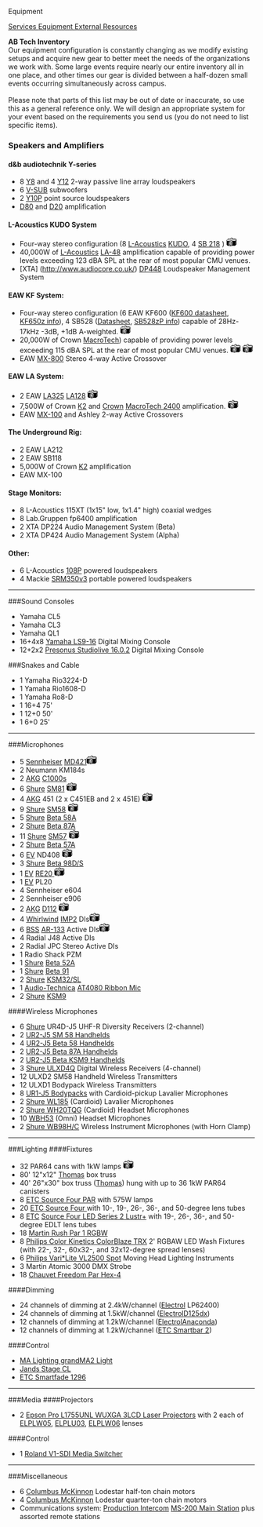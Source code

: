 Equipment
<div class = "title-header">
  <p class="text-justify"> 
    <a href="/services"> Services </a> 
    <a href="/equipment" class="current"> Equipment </a>
    <a href="/external"> External Resources </a> 
  </p>
</div>

**AB Tech Inventory**  
Our equipment configuration is constantly changing as we modify existing
setups and acquire new gear
to better meet the needs of the organizations we work with. Some large events
require nearly our entire inventory all in one place, and other times our gear
is divided between a half-dozen small events occurring simultaneously across
campus.
<br><br>
Please note that parts of this list may be out of date or inaccurate, so use
this as a general reference only.
We will design an appropriate system for your event based on the requirements
you send us (you do not need to list specific items).  
### Speakers and Amplifiers

#### d&b audiotechnik Y-series
* 8 [Y8](https://www.dbaudio.com/global/en/products/series/y-series/y8/) and 4 [Y12](https://www.dbaudio.com/global/en/products/series/y-series/y12/) 2-way passive line array loudspeakers
* 6 [V-SUB](https://www.dbaudio.com/global/en/products/series/v-series/v-gsub/) subwoofers
* 2 [Y10P](https://www.dbaudio.com/global/en/products/series/y-series/y10p/) point source loudspeakers
* [D80](https://www.dbaudio.com/global/en/products/amplifiers/d80/) and [D20](https://www.dbaudio.com/global/en/products/amplifiers/d20/) amplification

#### L-Acoustics KUDO System

* Four-way stereo configuration (8 [L-Acoustics](http://www.l-acoustics.com)
 [KUDO](http://www.l-acoustics.com/products-kudo-33.html),
  4 [SB 218](http://www.l-acoustics.com/products-sb28-subwoofer-44.html) ) 
  <a href="/static/img/equipment/kudo.jpg"><img
      border=0 src="/static/img/photo.gif"></a>
* 40,000W of [L-Acoustics](http://www.l-acoustics.com/)
  [LA-48](http://labgruppen.com/products/fp_series/c/fp_6400/)
  amplification capable of providing power levels exceeding 123 dBA SPL at the rear
  of most
  popular CMU venues.
* [XTA] (http://www.audiocore.co.uk/)
  [DP448](http://www.audiocore.co.uk/products-series4.html)
  Loudspeaker Management System


#### EAW KF System:
* Four-way stereo configuration (6 EAW KF600
  (<a href="ftp://ftp.eaw.com/Loudspeaker_product_info/Discontinued_loudspeakers/KF_Series//KF600.pdf">KF600 datasheet</a>,
  <a href="http://www.eaw.com/products/item.phtml?part_number=997195">KF650z info</a>),
  4 SB528 (<a href="ftp://ftp.eaw.com/Discontinued%20Products/Datasheets/PDFs/SB528.pdf">Datasheet</a>,
  <a href="http://www.eaw.com/products/item.phtml?part_number=997150">SB528zP info</a>)
  capable of 28Hz-17kHz -3dB, +1dB A-weighted. <a href="/static/img/equipment/mains.jpg"><img border=0
                                                       src="/static/img/photo.gif"></a>
* 20,000W of Crown
  <a href="http://www.crownaudio.com/amp_htm/macronew.htm">MacroTech</a>)
  capable of providing power levels exceeding 115 dBA SPL at the rear
  of most popular CMU venues. <a href="/static/img/equipment/ferdinand.jpg"><img border=0 src="/static/img/photo.gif"></a>
  <a href="/static/img/equipment/luther.jpg"><img border=0 src="/static/img/photo.gif"></a>
* EAW <a href="http://www.eaw.com/products/MX/index.shtml">MX-800</a>
  Stereo
  4-way Active Crossover

#### EAW LA System:  
* 2 EAW <a href="http://www.eaw.com/products/item.phtml?part_number=999025">LA325</a> <a href="http://www.eaw.com/products/item.phtml?part_number=997212">LA128</a> <a href="/static/img/equipment/la.jpg"><img border=0 src="/static/img/photo.gif"></a>
* 7,500W of Crown <a href="http://www.crownaudio.com/amp_htm/k.htm">K2</a> and <a href="http://www.crownaudio.com">Crown</a> <a href="http://www.crownaudio.com/amp_htm/macronew.htm">MacroTech 2400</a> amplification. <a href="/static/img/equipment/swissvale.jpg"><img border=0 src="/static/img/photo.gif"></a>
* EAW <a href="http://www.eaw.com/products/MX/index.shtml">MX-100</a> and Ashley 2-way Active Crossovers

#### The Underground Rig:
* 2 EAW LA212
* 2 EAW SB118
* 5,000W of Crown <a href="http://www.crownaudio.com/amp_htm/k.htm">K2</a> amplification
* EAW MX-100

#### Stage Monitors:

* 8 L-Acoustics 115XT (1x15" low, 1x1.4" high) coaxial wedges
* 8 Lab.Gruppen fp6400 amplification
* 2 XTA DP224 Audio Management System (Beta)
* 2 XTA DP424 Audio Management System (Alpha)

#### Other:
* 6 L-Acoustics [108P](https://www.l-acoustics.com/en/product/108p/) powered loudspeakers
* 4 Mackie [SRM350v3](https://mackie.com/sites/default/files/PRODUCT%20RESOURCES/SPECS/Spec_Sheets/SRM350v3_450v3_SS.pdf) portable powered loudspeakers

<hr>

###Sound Consoles
<ul>
  <li>Yamaha CL5
  <li>Yamaha CL3
  <li>Yamaha QL1
  <li>16+4x8 <a href="http://www.yamahaproaudio.com/products/mixers/ls9/">Yamaha LS9-16</a> Digital Mixing Console
  <li>12+2x2 <a href="http://www.presonus.com/products/StudioLive-16.0.2">Presonus Studiolive 16.0.2</a> Digital Mixing Console
</ul>

###Snakes and Cable
<ul>
  <li>1 Yamaha Rio3224-D</li>
  <li>1 Yamaha Rio1608-D</li>
  <li>1 Yamaha Ro8-D</li>
  <li>1 16+4 75'</li>
  <li>1 12+0 50'</li>
  <li>1 6+0 25'</li>
</ul>

<hr>

###Microphones
<ul>
  <li>5 <a href="http://www.sennheiserusa.com">Sennheiser</a> <a href="http://www.sennheiserusa.com/pages/products/micro/md421.htm">MD421</a><a href="/static/img/equipment/421.jpg"><img border=0 src="/static/img/photo.gif"></a>
  <li>2 Neumann KM184s
  <li>2 <a href="http://www.akg.com">AKG</a> <a href="http://www.akg.com/products/powerslave,mynodeid,15,id,759,pid,759,_language,EN.html">C1000s</a> </a>
  <li>6 <a href="http://www.shure.com">Shure</a> <a href="http://www.shure.com/microphones/models/sm81.asp">SM81</a> <a href="/static/img/equipment/sm81.jpg"><img border=0 src="/static/img/photo.gif"></a>
  <li>4 <a href="http://www.akg.com">AKG</a> 451 (2 x C451EB and 2 x 451E) <a href="/static/img/equipment/ck451eb.jpg"><img border=0 src="/static/img/photo.gif"></a>
  <li>9 <a href="http://www.shure.com">Shure</a> <a href="http://www.shure.com/microphones/models/sm58.asp">SM58</a> <a href="/static/img/equipment/sm58.jpg"><img border=0 src="/static/img/photo.gif"></a>
  <li>5 <a href="http://www.shure.com">Shure</a> <a href="http://www.shure.com/microphones/models/beta58a.asp">Beta 58A</a>
  <li>2 <a href="http://www.shure.com">Shure</a> <a href="http://www.shure.com/microphones/models/beta87.asp">Beta 87A</a>
  <li>11 <a href="http://www.shure.com">Shure</a> <a href="http://www.shure.com/microphones/models/sm57.asp">SM57</a> <a href="/static/img/equipment/sm57.jpg"><img border=0 src="/static/img/photo.gif"></a>
  <li>2 <a href="http://www.shure.com">Shure</a> <a href="http://www.shure.com/microphones/models/beta57a.asp">Beta 57A</a>
  <li>6 <a href="http://www.electrovoice.com">EV</a> ND408 <a href="/static/img/equipment/408.jpg"><img border=0 src="/static/img/photo.gif"></a>
  <li>3 <a href="http://www.shure.com">Shure</a> <a href="http://www.shure.com/microphones/models/beta98ds.asp">Beta 98D/S</a>
  <li>1 <a href="http://www.electrovoice.com">EV</a> <a href="http://www.electrovoice.com/electrovoice/products.nsf/allpages/4F56507BDF754C5086256B900080527F?Opendocument">RE20 </a><a href="/static/img/equipment/re20.jpg"><img border=0 src="/static/img/photo.gif"></a>
  <li>1 <a href="http://www.electrovoice.com">EV</a> PL20
  <li>4 Sennheiser e604
  <li>2 Sennheiser e906
  <li>2 <a href="http://www.akg-acoustics.com">AKG</a> <a href="http://www.akg.com/products/powerslave,mynodeid,15,id,261,pid,261,_language,EN.html">D112</a> <a href="/static/img/equipment/d112.jpg"><img border=0 src="/static/img/photo.gif"></a>
  <li>4 <a href="http://www.whirlwindusa.com">Whirlwind</a> <a href="http://www.whirlwindusa.com/dirbox.html">IMP2</a> DIs<a href="/static/img/equipment/DI.jpg"><img border=0 src="/static/img/photo.gif"></a>
  <li>6 <a href="http://www.bss.co.uk">BSS</a> <a href="http://www.bss.co.uk/ar133.htm">AR-133</a> Active DIs<a href="/static/img/equipment/ar133.gif"><img border=0 src="/static/img/photo.gif"></a>
  <li>4 Radial J48 Active DIs
  <li>2 Radial JPC Stereo Active DIs
  <li>1 Radio Shack PZM
  <li>1 <a href="http://www.shure.com">Shure</a> <a href="http://www.shure.com/microphones/models/beta52.asp">Beta 52A</a>
  <li>1 <a href="http://www.shure.com">Shure</a> <a href="http://www.shure.com/microphones/models/beta91.asp">Beta 91</a>
  <li>2 <a href="http://www.shure.com">Shure</a> <a href="http://www.shure.com/microphones/models/ksm32.asp">KSM32/SL </a>
  <li>1 <a href="http://www.audio-technica.com">Audio-Technica</a> <a href="http://www.audio-technica.com/cms/wired_mics/b0107aebd9c2641d/index.html">AT4080 Ribbon Mic </a>
  <li>2 <a href="http://www.shure.com">Shure</a> <a href="http://www.shure.com/americas/products/microphones/ksm/ksm9-handheld-vocal-microphone">KSM9 </a>
</ul>


####Wireless Microphones
<ul>
  <li>6 <a href="http://www.shure.com">Shure</a> UR4D-J5 UHF-R Diversity Receivers (2-channel)
  <li>2 <a href="http://www.shure.com/wireless/uhf/u2.asp">UR2-J5 SM 58 Handhelds</a>
  <li>4 <a href="http://www.shure.com/wireless/uhf/u2.asp">UR2-J5 Beta 58 Handhelds</a>
  <li>2 <a href="http://www.shure.com/wireless/uhf/u2.asp">UR2-J5 Beta 87A Handhelds</a>
  <li>2 <a href="http://www.shure.com/wireless/uhf/u2.asp">UR2-J5 Beta KSM9 Handhelds</a>
  <li>3 <a href="http://www.shure.com/americas/products/wireless-systems/ulxd-systems">Shure ULXD4Q</a> Digital Wireless Receivers (4-channel)</li>
  <li>12 ULXD2 SM58 Handheld Wireless Transmitters</li>
  <li>12 ULXD1 Bodypack Wireless Transmitters</li>
  <li>8 <a href="http://www.shure.com/wireless/uhf/u1.asp">UR1-J5 Bodypacks</a> with Cardioid-pickup Lavalier Microphones
  <li>2 <a href="http://www.shure.com/microphones/models/wl18x.asp">Shure WL185</a> (Cardioid) Lavalier Microphones
  <li>2 <a href="http://www.shure.com/microphones/models/wh20.asp">Shure WH20TQG</a> (Cardioid) Headset Microphones
  <li>10 <a href="http://www.shure.com/microphones/models/beta53.asp">WBH53</a> (Omni) Headset Microphones
  <li>2 <a href="http://www.shure.com/microphones/models/beta98h.asp">Shure WB98H/C</a> Wireless Instrument Microphones (with Horn Clamp)
</ul>

<hr>

###Lighting
####Fixtures
<ul>
  <li>32 PAR64 cans with 1kW lamps <a href="/static/img/equipment/pars.jpg"><img border=0 src="/static/img/photo.gif"></a>
  <li>80' 12"x12" <a href="http://www.jthomaseng.com">Thomas</a> box truss
  <li>40' 26"x30" box truss (<a href="http://www.jthomaseng.com">Thomas</a>) hung with up to 36 1kW PAR64 canisters
  <li>8 <a href="http://www.etcconnect.com">ETC</a><a href="http://www.etcconnect.com/products/products.asp?13"> Source Four PAR</a> with 575W lamps
  <li>20 <a href="http://www.etcconnect.com">ETC</a><a href="http://www.etcconnect.com/products/products.asp?1"> Source Four </a> with 10-, 19-, 26-, 36-, and 50-degree lens tubes
  <li>8 <a href="http://www.etcconnect.com">ETC</a> <a href="https://www.etcconnect.com/Products/Lighting-Fixtures/Source-Four-LED-Series-2/Source-Four-LED-Series-2-Lustr/">Source Four LED Series 2 Lustr+</a> with 19-, 26-, 36-, and 50-degree EDLT lens tubes</li>
  <li>18 <a href="http://www.martin.com/">Martin</a><a href="http://www.martin.com/en-us/product-details/rush-par-1-rgbw"> Rush Par 1 RGBW</a>
  <li>8 <a href="http://www.colorkinetics.com/ls/rgb/colorblazetrx/">Philips Color Kinetics ColorBlaze TRX</a> 2' RGBAW LED Wash Fixtures (with 22-, 32-, 60x32-, and 32x12-degree spread lenses)
  <li>6 <a href="http://www.vari-lite.com/index.php?src=directory&view=products&srctype=detail&refno=34215&category=Series2000">Philips Vari*Lite VL2500 Spot</a> Moving Head Lighting Instruments
  <li>3 Martin Atomic 3000 DMX Strobe
  <li>18 <a href="https://www.chauvetdj.com/products/freedom-par-hex-4/">Chauvet Freedom Par Hex-4</a>
</ul>
####Dimming
<ul>
  <li>24 channels of dimming at 2.4kW/channel (<a href="http://www.electrol.net">Electrol</a> LP62400)
  <li>24 channels of dimming at 1.5kW/channel (<a href="http://www.electrol.net">Electrol</a><a href="http://www.electrol.net/dxdimming.htm">D125dx</a>)
  <li>12 channels of dimming at 1.2kW/channel (<a href="http://www.electrol.net">Electrol</a><a href="http://www.electrol.net/anaconda.htm">Anaconda</a>)
  <li>12 channels of dimming at 1.2kW/channel (<a href="https://www.etcconnect.com/Products/Power-Controls/Distributed/SmartSystems/SmartBar-2.aspx">ETC Smartbar 2</a>)
</ul>
####Control
<ul>
  <li><a href="http://www.malighting.com/en/products/control/control/ma-lighting/grandma2-light/120112-grandma2-light.html">MA Lighting grandMA2 Light</a>
    <li><a href="https://jands.com/stage-cl/">Jands Stage CL</a>
  <li><a href="http://www.etcconnect.com/Products/Consoles/Smart-Family/SmartFade/Features.aspx">ETC Smartfade 1296</a>
</ul>

<hr>

###Media
####Projectors
<ul>
  <li>2 <a href="https://epson.com/For-Work/Projectors/Large-Venue/Pro-L1755UNL-WUXGA-3LCD-Laser-Projector-with-4K-Enhancement-Without-Lens/p/V11H892820">Epson Pro L1755UNL WUXGA 3LCD Laser Projectors</a> with 2 each of <a href="https://epson.com/Accessories/Projector-Accessories/Wide-Throw-%231-Zoom-Lens-%28ELPLW05%29/p/V12H004W05">ELPLW05</a>, <a href="https://epson.com/Accessories/Projector-Accessories/Short-Throw-%231-Zoom-Lens-%28ELPLU03%29/p/V12H004U03">ELPLU03</a>, <a href="https://epson.com/Accessories/Projector-Accessories/Wide-Throw-%232-Zoom-Lens-%28ELPLW06%29/p/V12H004W06">ELPLW06</a> lenses
</ul>
####Control
<ul>
  <li>1 <a href="https://proav.roland.com/global/products/v-1sdi/">Roland V1-SDI Media Switcher</a>
</ul>

<hr>

###Miscellaneous
<ul>
  <li>6 <a href="http://www.cmworks.com/">Columbus McKinnon</a> Lodestar half-ton chain motors
  <li>4 <a href="http://www.cmworks.com/">Columbus McKinnon</a> Lodestar quarter-ton chain motors
  <li>Communications system: <a href="http://www.beltpack.com">Production Intercom</a> <a href="http://www.beltpack.com/ms-200.htm">MS-200 Main Station</a> plus assorted remote stations
</ul>
